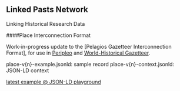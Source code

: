 ## Linked Pasts Network

Linking Historical Research Data

####Place Interconnection Format

Work-in-progress update to the [Pelagios Gazetteer Interconnection Format], for use in [Peripleo](http://peripleo.pelagios.org) and [World-Historical Gazetteer](http://whgazetteer.org).

place-v{n}-example.jsonld: sample record
place-v{n}-context.jsonld: JSON-LD context

[latest example @ JSON-LD playground](http://tinyurl.com/ybjg59ed)
